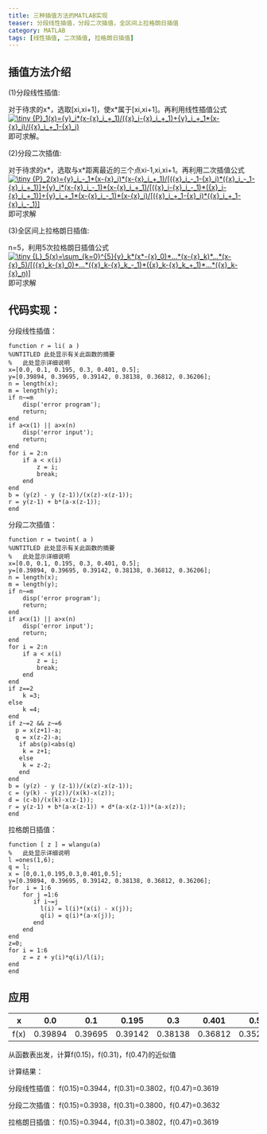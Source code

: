 ```yaml
---
title: 三种插值方法的MATLAB实现
teaser: 分段线性插值，分段二次插值，全区间上拉格朗日插值
category: MATLAB
tags: [线性插值, 二次插值, 拉格朗日插值]
---
```


## 插值方法介绍

(1)分段线性插值:

对于待求的x*，选取[xi,xi+1]，使x*属于[xi,xi+1]。再利用线性插值公式
<a href="https://www.codecogs.com/eqnedit.php?latex=\inline&space;\dpi{150}&space;\tiny&space;{P}_1(x)={y}_i*(x-{x}_i_&plus;_1)/({x}_i-{x}_i_&plus;_1)&plus;{y}_i_&plus;_1*(x-{x}_i)/({x}_i_&plus;_1-{x}_i)" target="_blank"><img src="https://latex.codecogs.com/gif.latex?\inline&space;\dpi{150}&space;\tiny&space;{P}_1(x)={y}_i*(x-{x}_i_&plus;_1)/({x}_i-{x}_i_&plus;_1)&plus;{y}_i_&plus;_1*(x-{x}_i)/({x}_i_&plus;_1-{x}_i)" title="\tiny {P}_1(x)={y}_i*(x-{x}_i_+_1)/({x}_i-{x}_i_+_1)+{y}_i_+_1*(x-{x}_i)/({x}_i_+_1-{x}_i)" /></a>
即可求解。

(2)分段二次插值:

对于待求的x*，选取与x*距离最近的三个点xi-1,xi,xi+1。再利用二次插值公式
<a href="https://www.codecogs.com/eqnedit.php?latex=\inline&space;\dpi{150}&space;\tiny&space;{P}_2(x)={y}_i_-_1*(x-{x}_i)*(x-{x}_i_&plus;_1)/[({x}_i_-_1-{x}_i)*({x}_i_-_1-{x}_i_&plus;_1)]&plus;{y}_i*(x-{x}_i_-_1)*(x-{x}_i_&plus;_1)/[({x}_i-{x}_i_-_1)*({x}_i-{x}_i_&plus;_1)]&plus;{y}_i_&plus;_1*(x-{x}_i_-_1)*(x-{x}_i)/[({x}_i_&plus;_1-{x}_i)*({x}_i_&plus;_1-{x}_i_-_1)]" target="_blank"><img src="https://latex.codecogs.com/gif.latex?\inline&space;\dpi{150}&space;\tiny&space;{P}_2(x)={y}_i_-_1*(x-{x}_i)*(x-{x}_i_&plus;_1)/[({x}_i_-_1-{x}_i)*({x}_i_-_1-{x}_i_&plus;_1)]&plus;{y}_i*(x-{x}_i_-_1)*(x-{x}_i_&plus;_1)/[({x}_i-{x}_i_-_1)*({x}_i-{x}_i_&plus;_1)]&plus;{y}_i_&plus;_1*(x-{x}_i_-_1)*(x-{x}_i)/[({x}_i_&plus;_1-{x}_i)*({x}_i_&plus;_1-{x}_i_-_1)]" title="\tiny {P}_2(x)={y}_i_-_1*(x-{x}_i)*(x-{x}_i_+_1)/[({x}_i_-_1-{x}_i)*({x}_i_-_1-{x}_i_+_1)]+{y}_i*(x-{x}_i_-_1)*(x-{x}_i_+_1)/[({x}_i-{x}_i_-_1)*({x}_i-{x}_i_+_1)]+{y}_i_+_1*(x-{x}_i_-_1)*(x-{x}_i)/[({x}_i_+_1-{x}_i)*({x}_i_+_1-{x}_i_-_1)]" /></a>即可求解

(3)全区间上拉格朗日插值:

n=5，利用5次拉格朗日插值公式
<a href="https://www.codecogs.com/eqnedit.php?latex=\inline&space;\dpi{150}&space;\tiny&space;{L}_5(x)=\sum_{k=0}^{5}{y}_k*(x*-{x}_0)*...*(x-{x}_k)*...*(x-{x}_5)/[({x}_k-{x}_0)*...*({x}_k-{x}_k_-_1)*({x}_k-{x}_k_&plus;_1)*...*({x}_k-{x}_n)]" target="_blank"><img src="https://latex.codecogs.com/gif.latex?\inline&space;\dpi{150}&space;\tiny&space;{L}_5(x)=\sum_{k=0}^{5}{y}_k*(x*-{x}_0)*...*(x-{x}_k)*...*(x-{x}_5)/[({x}_k-{x}_0)*...*({x}_k-{x}_k_-_1)*({x}_k-{x}_k_&plus;_1)*...*({x}_k-{x}_n)]" title="\tiny {L}_5(x)=\sum_{k=0}^{5}{y}_k*(x*-{x}_0)*...*(x-{x}_k)*...*(x-{x}_5)/[({x}_k-{x}_0)*...*({x}_k-{x}_k_-_1)*({x}_k-{x}_k_+_1)*...*({x}_k-{x}_n)]" /></a>即可求解

## 代码实现：

分段线性插值：
```
function r = li( a )
%UNTITLED 此处显示有关此函数的摘要
%   此处显示详细说明
x=[0.0, 0.1, 0.195, 0.3, 0.401, 0.5];
y=[0.39894, 0.39695, 0.39142, 0.38138, 0.36812, 0.36206];
n = length(x);
m = length(y);
if n~=m
    disp('error program');
    return;
end
if a<x(1) || a>x(n)
    disp('error input');
    return;
end
for i = 2:n
    if a < x(i)
        z = i;
        break;
    end
end
b = (y(z) - y (z-1))/(x(z)-x(z-1));
r = y(z-1) + b*(a-x(z-1));
end
```

分段二次插值：
```
function r = twoint( a )
%UNTITLED 此处显示有关此函数的摘要
%   此处显示详细说明
x=[0.0, 0.1, 0.195, 0.3, 0.401, 0.5];
y=[0.39894, 0.39695, 0.39142, 0.38138, 0.36812, 0.36206];
n = length(x);
m = length(y);
if n~=m
    disp('error program');
    return;
end
if a<x(1) || a>x(n)
    disp('error input');
    return;
end
for i = 2:n
    if a < x(i)
        z = i;
        break;
    end
end
if z==2
    k =3;
else
    k =4;
end
if z~=2 && z~=6
  p = x(z+1)-a;
  q = x(z-2)-a;
   if abs(p)<abs(q)
    k = z+1;
   else
    k = z-2;
   end
end
b = (y(z) - y (z-1))/(x(z)-x(z-1));
c = (y(k) - y(z))/(x(k)-x(z));
d = (c-b)/(x(k)-x(z-1));
r = y(z-1) + b*(a-x(z-1)) + d*(a-x(z-1))*(a-x(z));
end
```

拉格朗日插值：
```
function [ z ] = wlangu(a)
%   此处显示详细说明
l =ones(1,6);
q = l;
x = [0,0.1,0.195,0.3,0.401,0.5];
y=[0.39894, 0.39695, 0.39142, 0.38138, 0.36812, 0.36206];
for  i = 1:6
    for j =1:6
       if i~=j
         l(i) = l(i)*(x(i) - x(j));
         q(i) = q(i)*(a-x(j));
       end
    end
end
z=0;
for i = 1:6
    z = z + y(i)*q(i)/l(i);
end
end
```

## 应用

x	| 0.0	| 0.1	| 0.195	| 0.3	| 0.401	| 0.5
-|-|-|-|-|-|-|
f(x)	| 0.39894	| 0.39695	| 0.39142	| 0.38138	| 0.36812	| 0.35206

从函数表出发，计算f(0.15)，f(0.31)，f(0.47)的近似值

计算结果：

分段线性插值：
f(0.15)=0.3944，f(0.31)=0.3802，f(0.47)=0.3619

分段二次插值：
f(0.15)=0.3938，f(0.31)=0.3800，f(0.47)=0.3632

拉格朗日插值：
f(0.15)=0.3944，f(0.31)=0.3802，f(0.47)=0.3619
